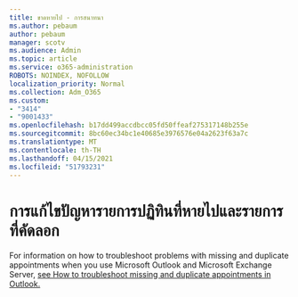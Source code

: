 ```yaml
---
title: ขาดหายไป - การสนาทนา
ms.author: pebaum
author: pebaum
manager: scotv
ms.audience: Admin
ms.topic: article
ms.service: o365-administration
ROBOTS: NOINDEX, NOFOLLOW
localization_priority: Normal
ms.collection: Adm_O365
ms.custom:
- "3414"
- "9001433"
ms.openlocfilehash: b17dd499accdbcc05fd50ffeaf275317148b255e
ms.sourcegitcommit: 8bc60ec34bc1e40685e3976576e04a2623f63a7c
ms.translationtype: MT
ms.contentlocale: th-TH
ms.lasthandoff: 04/15/2021
ms.locfileid: "51793231"
---
```

# <a name="troubleshooting-missing-and-duplicate-calendar-items"></a>การแก้ไขปัญหารายการปฏิทินที่หายไปและรายการที่คัดลอก

For information on how to troubleshoot problems with missing and duplicate appointments when you use Microsoft Outlook and Microsoft Exchange Server, [see How to troubleshoot missing and duplicate appointments in Outlook.](https://support.microsoft.com/help/890436/how-to-troubleshoot-missing-and-duplicate-appointments-in-outlook)